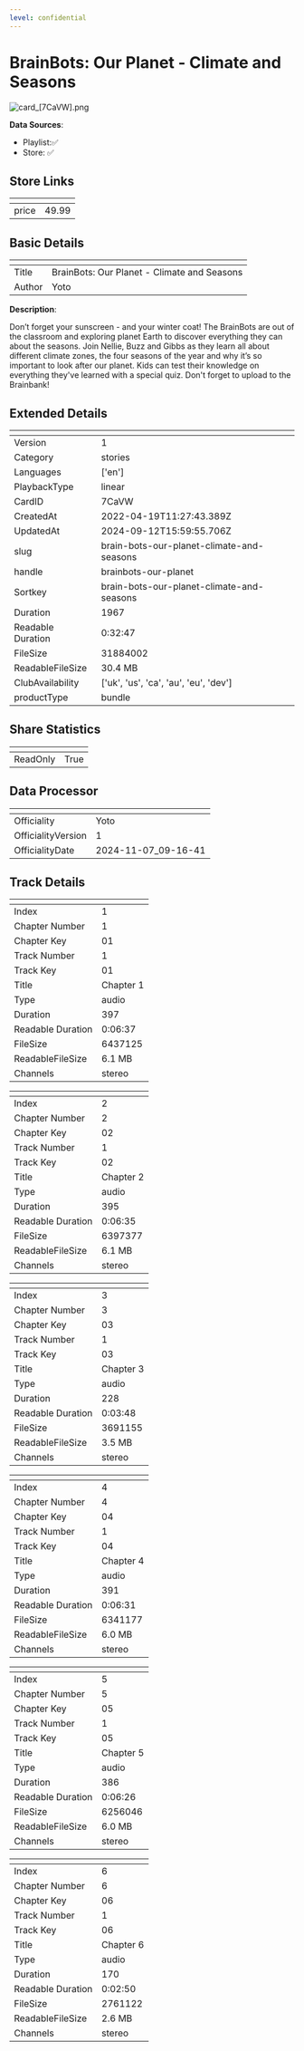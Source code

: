 ```yaml
---
level: confidential
---
```

# BrainBots: Our Planet - Climate and Seasons

![card_[7CaVW].png](../../img/cards/card_[7CaVW].png)

**Data Sources**: 

- Playlist:✅
- Store: ✅


## Store Links

| <!-- --> | <!-- --> |
| - | - |
| price | 49.99 |


## Basic Details

| <!-- --> | <!-- --> |
| - | - |
| Title | BrainBots: Our Planet - Climate and Seasons |
| Author | Yoto |

**Description**:

Don’t forget your sunscreen - and your winter coat! The BrainBots are out of the classroom and exploring planet Earth to discover everything they can about the seasons.  Join Nellie, Buzz and Gibbs as they learn all about different climate zones, the four seasons of the year and why it’s so important to look after our planet.  Kids can test their knowledge on everything they've learned with a special quiz. Don't forget to upload to the Brainbank!


## Extended Details

| <!-- --> | <!-- --> |
| - | - |
| Version | 1 |
| Category | stories |
| Languages | ['en'] |
| PlaybackType | linear |
| CardID | 7CaVW |
| CreatedAt | 2022-04-19T11:27:43.389Z |
| UpdatedAt | 2024-09-12T15:59:55.706Z |
| slug | brain-bots-our-planet-climate-and-seasons |
| handle | brainbots-our-planet |
| Sortkey | brain-bots-our-planet-climate-and-seasons |
| Duration | 1967 |
| Readable Duration | 0:32:47 |
| FileSize | 31884002 |
| ReadableFileSize | 30.4 MB |
| ClubAvailability | ['uk', 'us', 'ca', 'au', 'eu', 'dev'] |
| productType | bundle |


## Share Statistics

| <!-- --> | <!-- --> |
| - | - |
| ReadOnly | True |


## Data Processor

| <!-- --> | <!-- --> |
| - | - |
| Officiality | Yoto
| OfficialityVersion | 1
| OfficialityDate | 2024-11-07_09-16-41


## Track Details

| <!-- --> | <!-- --> |
| - | - |
| Index | 1 |
| Chapter Number | 1 |
| Chapter Key | 01 |
| Track Number | 1 |
| Track Key | 01 |
| Title | Chapter 1 |
| Type | audio |
| Duration | 397 |
| Readable Duration | 0:06:37 |
| FileSize | 6437125 |
| ReadableFileSize | 6.1 MB |
| Channels | stereo |

| <!-- --> | <!-- --> |
| - | - |
| Index | 2 |
| Chapter Number | 2 |
| Chapter Key | 02 |
| Track Number | 1 |
| Track Key | 02 |
| Title | Chapter 2 |
| Type | audio |
| Duration | 395 |
| Readable Duration | 0:06:35 |
| FileSize | 6397377 |
| ReadableFileSize | 6.1 MB |
| Channels | stereo |

| <!-- --> | <!-- --> |
| - | - |
| Index | 3 |
| Chapter Number | 3 |
| Chapter Key | 03 |
| Track Number | 1 |
| Track Key | 03 |
| Title | Chapter 3 |
| Type | audio |
| Duration | 228 |
| Readable Duration | 0:03:48 |
| FileSize | 3691155 |
| ReadableFileSize | 3.5 MB |
| Channels | stereo |

| <!-- --> | <!-- --> |
| - | - |
| Index | 4 |
| Chapter Number | 4 |
| Chapter Key | 04 |
| Track Number | 1 |
| Track Key | 04 |
| Title | Chapter 4 |
| Type | audio |
| Duration | 391 |
| Readable Duration | 0:06:31 |
| FileSize | 6341177 |
| ReadableFileSize | 6.0 MB |
| Channels | stereo |

| <!-- --> | <!-- --> |
| - | - |
| Index | 5 |
| Chapter Number | 5 |
| Chapter Key | 05 |
| Track Number | 1 |
| Track Key | 05 |
| Title | Chapter 5 |
| Type | audio |
| Duration | 386 |
| Readable Duration | 0:06:26 |
| FileSize | 6256046 |
| ReadableFileSize | 6.0 MB |
| Channels | stereo |

| <!-- --> | <!-- --> |
| - | - |
| Index | 6 |
| Chapter Number | 6 |
| Chapter Key | 06 |
| Track Number | 1 |
| Track Key | 06 |
| Title | Chapter 6 |
| Type | audio |
| Duration | 170 |
| Readable Duration | 0:02:50 |
| FileSize | 2761122 |
| ReadableFileSize | 2.6 MB |
| Channels | stereo |

